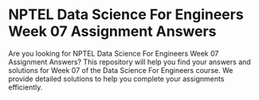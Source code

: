 # NPTEL Data Science For Engineers Week 07 Assignment Answers

Are you looking for NPTEL Data Science For Engineers Week 07 Assignment Answers? This repository will help you find your answers and solutions for Week 07 of the Data Science For Engineers course. We provide detailed solutions to help you complete your assignments efficiently.
